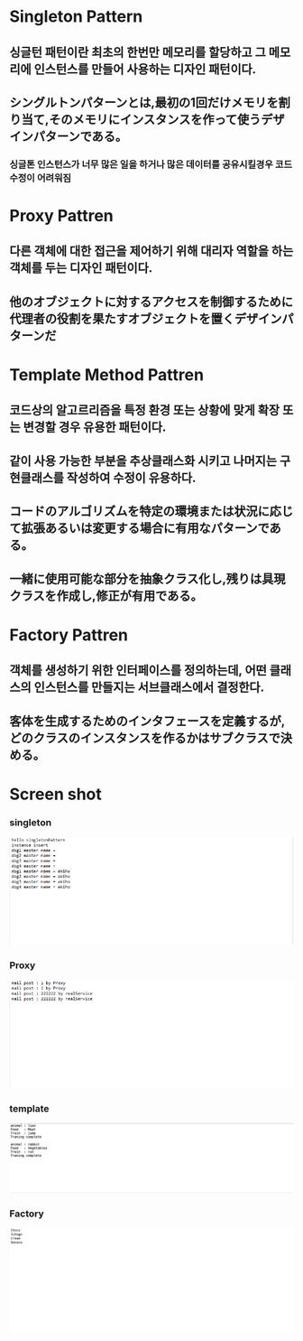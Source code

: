 # Singleton Pattern

## 싱글턴 패턴이란 최초의 한번만 메모리를 할당하고 그 메모리에 인스턴스를 만들어 사용하는 디자인 패턴이다.
## シングルトンパターンとは,最初の1回だけメモリを割り当て,そのメモリにインスタンスを作って使うデザインパターンである。

### 싱글톤 인스턴스가 너무 많은 일을 하거나 많은 데이터를 공유시킬경우 코드 수정이 어려워짐

# Proxy Pattren

## 다른 객체에 대한 접근을 제어하기 위해 대리자 역할을 하는 객체를 두는 디자인 패턴이다.
## 他のオブジェクトに対するアクセスを制御するために代理者の役割を果たすオブジェクトを置くデザインパターンだ

# Template Method Pattren

## 코드상의 알고르리즘을 특정 환경 또는 상황에 맞게 확장 또는 변경할 경우 유용한 패턴이다.
## 같이 사용 가능한 부분을 추상클래스화 시키고 나머지는 구현클래스를 작성하여 수정이 유용하다.
## コードのアルゴリズムを特定の環境または状況に応じて拡張あるいは変更する場合に有用なパターンである。
## 一緒に使用可能な部分を抽象クラス化し,残りは具現クラスを作成し,修正が有用である。


# Factory Pattren

## 객체를 생성하기 위한 인터페이스를 정의하는데, 어떤 클래스의 인스턴스를 만들지는 서브클래스에서 결정한다.
## 客体を生成するためのインタフェースを定義するが,どのクラスのインスタンスを作るかはサブクラスで決める。



# Screen shot
### singleton
![](https://github.com/songgisung/design-pattern/blob/master/pic/singleton.PNG)
### Proxy
![](https://github.com/songgisung/design-pattern/blob/master/pic/proxy.PNG)
### template
![](https://github.com/songgisung/design-pattern/blob/master/pic/template.PNG)
### Factory
![](https://github.com/songgisung/design-pattern/blob/master/pic/Factory.PNG)



